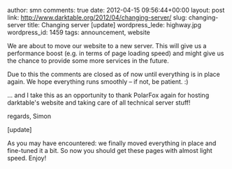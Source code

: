 author: smn
comments: true
date: 2012-04-15 09:56:44+00:00
layout: post
link: http://www.darktable.org/2012/04/changing-server/
slug: changing-server
title: Changing server [update]
wordpress_lede: highway.jpg
wordpress_id: 1459
tags: announcement, website

We are about to move our website to a new server. This will give us a performance boost (e.g. in terms of page loading speed) and might give us the chance to provide some more services in the future.

Due to this the comments are closed as of now until everything is in place again. We hope everything runs smoothly&nbsp;– if not, be patient. :)

...&nbsp;and I take this as an opportunity to thank PolarFox again for hosting darktable's website and taking care of all technical server stuff!


regards,
Simon

[update]

As you may have encountered: we finally moved everything in place and fine-tuned it a bit. So now you should get these pages with almost light speed. Enjoy!

